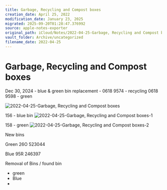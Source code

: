 ```yaml
---
title: Garbage, Recycling and Compost boxes
creation_date: April 25, 2022
modification_date: January 23, 2025
migrated: 2025-09-20T01:28:47.376992
source: apple-notes-exporter
original_path: iCloud/Notes/2022-04-25-Garbage, Recycling and Compost boxes.md
vault_folder: Archive/uncategorized
filename_date: 2022-04-25
---
```



# Garbage, Recycling and Compost boxes 

Dec 30, 2024 - blue & green bin replacement - 
0618 9574 - recycling 
0618 9598 - green 

![2022-04-25-Garbage, Recycling and Compost boxes](images/2022-04-25-Garbage,%20Recycling%20and%20Compost%20boxes.jpeg)

156 - blue bin
![2022-04-25-Garbage, Recycling and Compost boxes-1](images/2022-04-25-Garbage,%20Recycling%20and%20Compost%20boxes-1.jpeg)

158 - green
![2022-04-25-Garbage, Recycling and Compost boxes-2](images/2022-04-25-Garbage,%20Recycling%20and%20Compost%20boxes-2.jpeg)

New bins

Green
26O 523044

Blue
95R 246397

Removal of Bins / found bin 
- green
- Blue
- 

